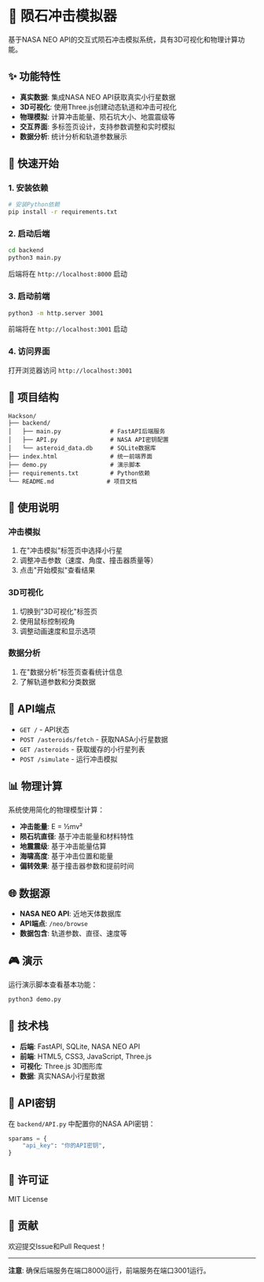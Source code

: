 # 🌌 陨石冲击模拟器

基于NASA NEO API的交互式陨石冲击模拟系统，具有3D可视化和物理计算功能。

## ✨ 功能特性

- **真实数据**: 集成NASA NEO API获取真实小行星数据
- **3D可视化**: 使用Three.js创建动态轨道和冲击可视化
- **物理模拟**: 计算冲击能量、陨石坑大小、地震震级等
- **交互界面**: 多标签页设计，支持参数调整和实时模拟
- **数据分析**: 统计分析和轨道参数展示

## 🚀 快速开始

### 1. 安装依赖

```bash
# 安装Python依赖
pip install -r requirements.txt
```

### 2. 启动后端

```bash
cd backend
python3 main.py
```

后端将在 `http://localhost:8000` 启动

### 3. 启动前端

```bash
python3 -m http.server 3001
```

前端将在 `http://localhost:3001` 启动

### 4. 访问界面

打开浏览器访问 `http://localhost:3001`

## 📁 项目结构

```
Hackson/
├── backend/
│   ├── main.py              # FastAPI后端服务
│   ├── API.py               # NASA API密钥配置
│   └── asteroid_data.db     # SQLite数据库
├── index.html               # 统一前端界面
├── demo.py                  # 演示脚本
├── requirements.txt         # Python依赖
└── README.md               # 项目文档
```

## 🎯 使用说明

### 冲击模拟
1. 在"冲击模拟"标签页中选择小行星
2. 调整冲击参数（速度、角度、撞击器质量等）
3. 点击"开始模拟"查看结果

### 3D可视化
1. 切换到"3D可视化"标签页
2. 使用鼠标控制视角
3. 调整动画速度和显示选项

### 数据分析
1. 在"数据分析"标签页查看统计信息
2. 了解轨道参数和分类数据

## 🔧 API端点

- `GET /` - API状态
- `POST /asteroids/fetch` - 获取NASA小行星数据
- `GET /asteroids` - 获取缓存的小行星列表
- `POST /simulate` - 运行冲击模拟

## 📊 物理计算

系统使用简化的物理模型计算：

- **冲击能量**: E = ½mv²
- **陨石坑直径**: 基于冲击能量和材料特性
- **地震震级**: 基于冲击能量估算
- **海啸高度**: 基于冲击位置和能量
- **偏转效果**: 基于撞击器参数和提前时间

## 🌐 数据源

- **NASA NEO API**: 近地天体数据库
- **API端点**: `/neo/browse`
- **数据包含**: 轨道参数、直径、速度等

## 🎮 演示

运行演示脚本查看基本功能：

```bash
python3 demo.py
```

## 📝 技术栈

- **后端**: FastAPI, SQLite, NASA NEO API
- **前端**: HTML5, CSS3, JavaScript, Three.js
- **可视化**: Three.js 3D图形库
- **数据**: 真实NASA小行星数据

## 🔑 API密钥

在 `backend/API.py` 中配置你的NASA API密钥：

```python
sparams = {
    "api_key": "你的API密钥",
}
```

## 📄 许可证

MIT License

## 🤝 贡献

欢迎提交Issue和Pull Request！

---

**注意**: 确保后端服务在端口8000运行，前端服务在端口3001运行。